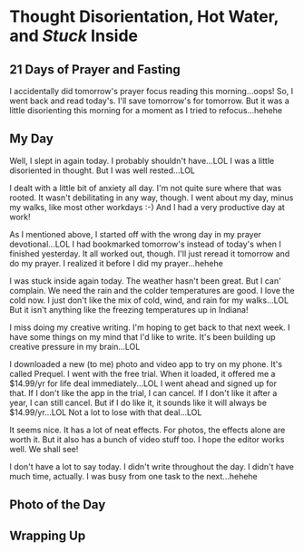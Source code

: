 # Thought Disorientation, Hot Water, and *Stuck* Inside

## 21 Days of Prayer and Fasting

I accidentally did tomorrow's prayer focus reading this morning...oops! So, I went back and read today's. I'll save tomorrow's for tomorrow. But it was a little disorienting this morning for a moment as I tried to refocus...hehehe

<!--@include: ../../../bible/prayer/journal/2025/01/22_21-days.md{3,}-->

## My Day

Well, I slept in again today. I probably shouldn't have...LOL I was a little disoriented in thought. But I was well rested...LOL

I dealt with a little bit of anxiety all day. I'm not quite sure where that was rooted. It wasn't debilitating in any way, though. I went about my day, minus my walks, like most other workdays :-) And I had a very productive day at work!

As I mentioned above, I started off with the wrong day in my prayer devotional...LOL I had bookmarked tomorrow's instead of today's when I finished yesterday. It all worked out, though. I'll just reread it tomorrow and do my prayer. I realized it before I did my prayer...hehehe

I was stuck inside again today. The weather hasn't been great. But I can' complain. We need the rain and the colder temperatures are good. I love the cold now. I just don't like the mix of cold, wind, and rain for my walks...LOL But it isn't anything like the freezing temperatures up in Indiana!

I miss doing my creative writing. I'm hoping to get back to that next week. I have some things on my mind that I'd like to write. It's been building up creative pressure in my brain...LOL

I downloaded a new (to me) photo and video app to try on my phone. It's called Prequel. I went with the free trial. When it loaded, it offered me a $14.99/yr for life deal immediately...LOL I went ahead and signed up for that. If I don't like the app in the trial, I can cancel. If I don't like it after a year, I can still cancel. But if I do like it, it sounds like it will always be $14.99/yr...LOL Not a lot to lose with that deal...LOL

It seems nice. It has a lot of neat effects. For photos, the effects alone are worth it. But it also has a bunch of video stuff too. I hope the editor works well. We shall see!

I don't have a lot to say today. I didn't write throughout the day. I didn't have much time, actually. I was busy from one task to the next...hehehe

## Photo of the Day

<!--@include: ../../../photos/photo-a-day/2025/01/22.md{3,}-->

## Wrapping Up


